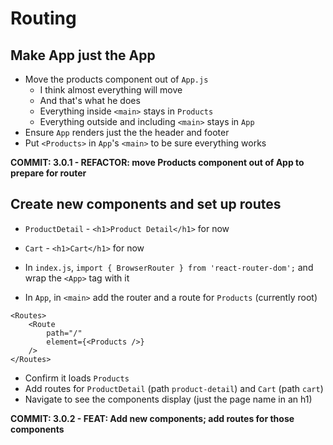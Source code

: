 # Routing

## Make App just the App

-  Move the products component out of `App.js`
   -  I think almost everything will move
   -  And that's what he does
   -  Everything inside `<main>` stays in `Products`
   -  Everything outside and including `<main>` stays in `App`
-  Ensure `App` renders just the the header and footer
-  Put `<Products>` in `App`'s `<main>` to be sure everything works

**COMMIT: 3.0.1 - REFACTOR: move Products component out of App to prepare for router**

## Create new components and set up routes

-  `ProductDetail` - `<h1>Product Detail</h1>` for now
-  `Cart` - `<h1>Cart</h1>` for now

-  In `index.js`, `import { BrowserRouter } from 'react-router-dom';` and wrap the `<App>` tag with it
-  In `App`, in `<main>` add the router and a route for `Products` (currently root)

```tsx
<Routes>
	<Route
		path="/"
		element={<Products />}
	/>
</Routes>
```

-  Confirm it loads `Products`
-  Add routes for `ProductDetail` (path `product-detail`) and `Cart` (path `cart`)
-  Navigate to see the components display (just the page name in an h1)

**COMMIT: 3.0.2 - FEAT: Add new components; add routes for those components**
